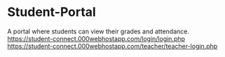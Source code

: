 # Student-Portal
A portal where students can view their grades and attendance.
https://student-connect.000webhostapp.com/login/login.php
https://student-connect.000webhostapp.com/teacher/teacher-login.php
